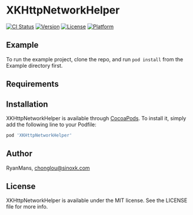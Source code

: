 # XKHttpNetworkHelper

[![CI Status](https://img.shields.io/travis/RyanMans/XKHttpNetworkHelper.svg?style=flat)](https://travis-ci.org/RyanMans/XKHttpNetworkHelper)
[![Version](https://img.shields.io/cocoapods/v/XKHttpNetworkHelper.svg?style=flat)](https://cocoapods.org/pods/XKHttpNetworkHelper)
[![License](https://img.shields.io/cocoapods/l/XKHttpNetworkHelper.svg?style=flat)](https://cocoapods.org/pods/XKHttpNetworkHelper)
[![Platform](https://img.shields.io/cocoapods/p/XKHttpNetworkHelper.svg?style=flat)](https://cocoapods.org/pods/XKHttpNetworkHelper)

## Example

To run the example project, clone the repo, and run `pod install` from the Example directory first.

## Requirements

## Installation

XKHttpNetworkHelper is available through [CocoaPods](https://cocoapods.org). To install
it, simply add the following line to your Podfile:

```ruby
pod 'XKHttpNetworkHelper'
```

## Author

RyanMans, chonglou@sinoxk.com

## License

XKHttpNetworkHelper is available under the MIT license. See the LICENSE file for more info.
